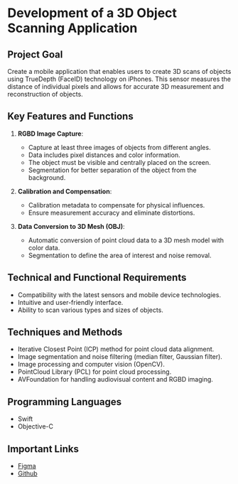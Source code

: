 # Development of a 3D Object Scanning Application

## Project Goal
Create a mobile application that enables users to create 3D scans of objects using TrueDepth (FaceID) technology on iPhones. This sensor measures the distance of individual pixels and allows for accurate 3D measurement and reconstruction of objects.

## Key Features and Functions

1. **RGBD Image Capture**: 
   - Capture at least three images of objects from different angles.
   - Data includes pixel distances and color information.
   - The object must be visible and centrally placed on the screen.
   - Segmentation for better separation of the object from the background.

2. **Calibration and Compensation**:
   - Calibration metadata to compensate for physical influences.
   - Ensure measurement accuracy and eliminate distortions.

3. **Data Conversion to 3D Mesh (OBJ)**:
   - Automatic conversion of point cloud data to a 3D mesh model with color data.
   - Segmentation to define the area of interest and noise removal.

## Technical and Functional Requirements
- Compatibility with the latest sensors and mobile device technologies.
- Intuitive and user-friendly interface.
- Ability to scan various types and sizes of objects.

## Techniques and Methods
- Iterative Closest Point (ICP) method for point cloud data alignment.
- Image segmentation and noise filtering (median filter, Gaussian filter).
- Image processing and computer vision (OpenCV).
- PointCloud Library (PCL) for point cloud processing.
- AVFoundation for handling audiovisual content and RGBD imaging.

## Programming Languages
- Swift
- Objective-C

## Important Links
- [Figma](https://www.figma.com/design/JQ103mUxXS9Ugs0N8UXS3N/Untitled?node-id=0-1&t=sdMCXFaEK2RYcmlx-1)
- [Github](https://github.com/TheMikerik/Skanit)
